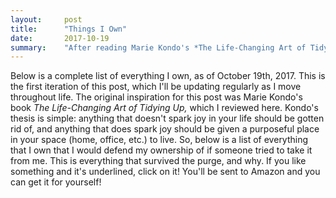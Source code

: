 ```yaml
---
layout:     post
title:      "Things I Own"
date:       2017-10-19
summary:    "After reading Marie Kondo's *The Life-Changing Art of Tidying Up* I was inspired to get rid of everything I own that doesn't "spark joy" in my life. In doing so, I had to touch and truly consider throwing away everything I own. Here's what I decided to keep and why. 
---
```


Below is a complete list of everything I own, as of October 19th, 2017. This is the first iteration of this post, which I'll be updating regularly as I move throughout life. The original inspiration for this post was Marie Kondo's book *The Life-Changing Art of Tidying Up,* which I reviewed here. Kondo's thesis is simple: anything that doesn't spark joy in your life should be gotten rid of, and anything that does spark joy should be given a purposeful place in your space (home, office, etc.) to live. So, below is a list of everything that I own that I would defend my ownership of if someone tried to take it from me. This is everything that survived the purge, and why. If you like something and it's underlined, click on it! You'll be sent to Amazon and you can get it for yourself!